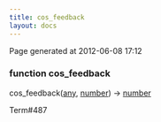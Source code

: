 ```yaml
---
title: cos_feedback
layout: docs
---
```


<div class="bottom_right_note">Page generated at 2012-06-08 17:12</div>
<h3><span class="minor">function</span> cos_feedback</h3>

cos_feedback(<a href="/docs/any.html">any</a>, <a href="/docs/number.html">number</a>) -> <a href="/docs/number.html">number</a>
<p></p>

<p><span class="extra_minor">Term#487</span></p>
